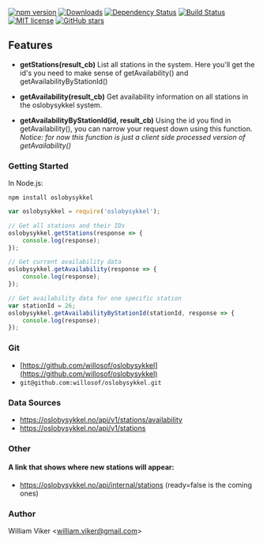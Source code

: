 [![npm version](https://badge.fury.io/js/oslobysykkel.svg)](https://badge.fury.io/js/oslobysykkel)
[![Downloads](https://img.shields.io/npm/dm/oslobysykkel.svg)](https://npmjs.com/oslobysykkel)
[![Dependency Status](https://david-dm.org/willosof/oslobysykkel.svg)](https://david-dm.org/willosof/oslobysykkel)
[![Build Status](https://travis-ci.org/willosof/oslobysykkel.svg?branch=master)](https://travis-ci.org/willosof/oslobysykkel)
[![MIT license](http://img.shields.io/badge/license-MIT-brightgreen.svg)](http://opensource.org/licenses/MIT)
[![GitHub stars](https://img.shields.io/github/stars/badges/shields.svg?style=social&label=Star&maxAge=2592000?style=plastic)](https://github.com/willosof/oslobysykkel)

## Features
* **getStations(result_cb)**
List all stations in the system. Here you'll get the id's you need to make sense of getAvailability() and getAvailabilityByStationId()

* **getAvailability(result_cb)**
Get availability information on all stations in the oslobysykkel system.

* **getAvailabilityByStationId(id, result_cb)**
Using the id you find in getAvailability(), you can narrow your request down using this function.
*Notice: for now this function is just a client side processed version of getAvailability()*


### Getting Started

In Node.js:

```
npm install oslobysykkel
```

```javascript
var oslobysykkel = require('oslobysykkel');

// Get all stations and their IDs
oslobysykkel.getStations(response => {
	console.log(response);
});

// Get current availability data
oslobysykkel.getAvailability(response => {
	console.log(response);
});

// Get availability data for one specific station
var stationId = 26;
oslobysykkel.getAvailabilityByStationId(stationId, response => {
	console.log(response);
});

```

### Git
* [https://github.com/willosof/oslobysykkel](https://github.com/willosof/oslobysykkel)
* `git@github.com:willosof/oslobysykkel.git`


### Data Sources
* https://oslobysykkel.no/api/v1/stations/availability
* https://oslobysykkel.no/api/v1/stations

### Other
#### A link that shows where new stations will appear:
* https://oslobysykkel.no/api/internal/stations (ready=false is the coming ones)

### Author
William Viker <<william.viker@gmail.com>>
